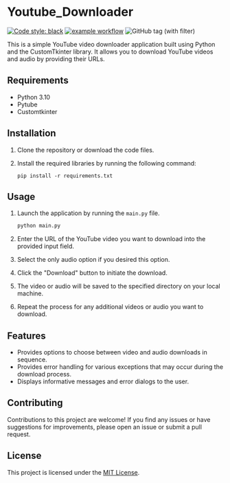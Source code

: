 # Youtube_Downloader

[![Code style: black](https://img.shields.io/badge/code%20style-black-000000.svg)](https://github.com/python/black)
[![example workflow](https://github.com/AlexAlgarate/Youtube_Downloader/actions/workflows/actions.yml/badge.svg)](https://github.com/AlexAlgarate/Youtube_Downloader/actions/workflows/actions.yml)
![GitHub tag (with filter)](https://img.shields.io/github/v/tag/AlexAlgarate/Youtube_Downloader?filter=*)

This is a simple YouTube video downloader application built using Python and the CustomTkinter library. It allows you to download YouTube videos and audio by providing their URLs.

## Requirements

- Python 3.10
- Pytube
- Customtkinter

## Installation

1. Clone the repository or download the code files.
2. Install the required libraries by running the following command:

    ```text
    pip install -r requirements.txt
    ```

## Usage

1. Launch the application by running the `main.py` file.

    ```python
    python main.py
    ```

2. Enter the URL of the YouTube video you want to download into the provided input field.
3. Select the only audio option if you desired this option.
4. Click the "Download" button to initiate the download.
5. The video or audio will be saved to the specified directory on your local machine.
6. Repeat the process for any additional videos or audio you want to download.

## Features

- Provides options to choose between video and audio downloads in sequence.
- Provides error handling for various exceptions that may occur during the download process.
- Displays informative messages and error dialogs to the user.

## Contributing

Contributions to this project are welcome! If you find any issues or have suggestions for improvements, please open an issue or submit a pull request.

## License

This project is licensed under the [MIT License](LICENSE).